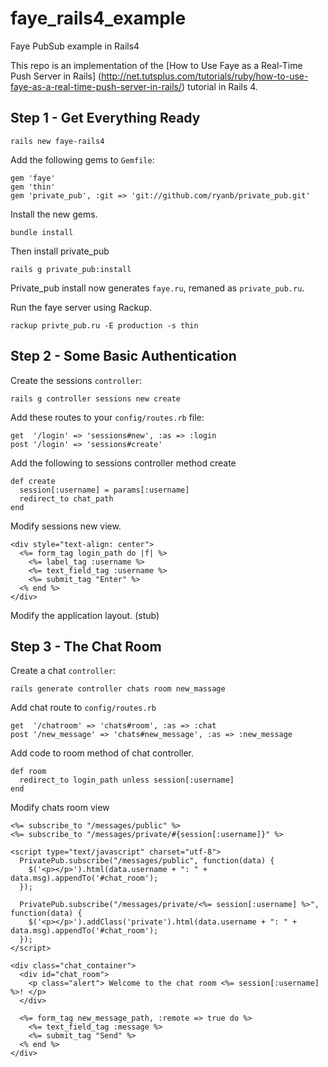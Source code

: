 faye_rails4_example
===================

Faye PubSub example in Rails4

This repo is an implementation of the 
[How to Use Faye as a Real-Time Push Server in Rails]
(http://net.tutsplus.com/tutorials/ruby/how-to-use-faye-as-a-real-time-push-server-in-rails/)
tutorial in Rails 4.

Step 1 - Get Everything Ready
-----------------------------

    rails new faye-rails4

Add the following gems to `Gemfile`:

    gem 'faye'
    gem 'thin'
    gem 'private_pub', :git => 'git://github.com/ryanb/private_pub.git'

Install the new gems.

    bundle install

Then install private_pub

    rails g private_pub:install

Private_pub install now generates `faye.ru`, remaned as `private_pub.ru`. 

Run the faye server using Rackup.

    rackup privte_pub.ru -E production -s thin

Step 2 - Some Basic Authentication
----------------------------------

Create the sessions `controller`:

    rails g controller sessions new create

Add these routes to your `config/routes.rb` file:

    get  '/login' => 'sessions#new', :as => :login
    post '/login' => 'sessions#create'

Add the following to sessions controller method create

    def create
      session[:username] = params[:username]
      redirect_to chat_path
    end

Modify sessions new view.

    <div style="text-align: center">
      <%= form_tag login_path do |f| %>
        <%= label_tag :username %>
        <%= text_field_tag :username %>
        <%= submit_tag "Enter" %>
      <% end %>
    </div>

Modify the application layout. (stub)

Step 3 - The Chat Room
----------------------

Create a chat `controller`:

    rails generate controller chats room new_massage

Add chat route to `config/routes.rb`

    get  '/chatroom' => 'chats#room', :as => :chat
    post '/new_message' => 'chats#new_message', :as => :new_message

Add code to room method of chat controller.

    def room
      redirect_to login_path unless session[:username]
    end

Modify chats room view

    <%= subscribe_to "/messages/public" %>
    <%= subscribe_to "/messages/private/#{session[:username]}" %>
      
    <script type="text/javascript" charset="utf-8">
      PrivatePub.subscribe("/messages/public", function(data) {
        $('<p></p>').html(data.username + ": " + data.msg).appendTo('#chat_room');
      });
      
      PrivatePub.subscribe("/messages/private/<%= session[:username] %>", function(data) {
        $('<p></p>').addClass('private').html(data.username + ": " + data.msg).appendTo('#chat_room');
      });
    </script>
      
    <div class="chat_container">
      <div id="chat_room">
        <p class="alert"> Welcome to the chat room <%= session[:username] %>! </p>
      </div>
      
      <%= form_tag new_message_path, :remote => true do %>
        <%= text_field_tag :message %>
        <%= submit_tag "Send" %>
      <% end %>
    </div>
